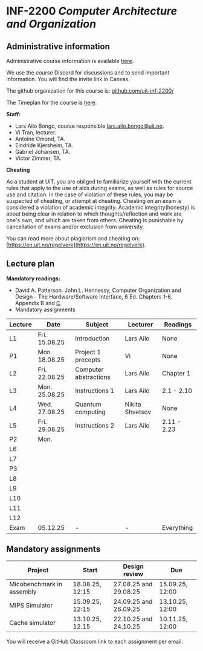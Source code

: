 # INF-2200 *Computer Architecture and Organization*

## Administrative information

Administrative course information is available [here](https://uit.no/utdanning/emner/emne?p_document_id=874052).

We use the course Discord for discussions and to send important information. You will find the invite link in Canvas.

The github organization for this course is: [github.com/uit-inf-2200/](https://github.com/uit-inf-2200)

The Timeplan for the course is [here](https://tp.educloud.no/uit/timeplan/timeplan.php?id%5B%5D=INF-2200%2C1&type=course&sem=25h&hide_old=1).

**Staff:**
* Lars Ailo Bongo, course responsible <lars.ailo.bongo@uit.no>.
* Vi Tran, lecturer.
* Antoine Omond​, TA.
* Eindride Kjersheim, TA.
* Gabriel Johansen, TA.
* Victor Zimmer, TA.

**Cheating**

As a student at UiT, you are obliged to familiarize yourself with the current rules that apply to the use of aids during exams, as well as rules for source use and citation. In the case of violation of these rules, you may be suspected of cheating, or attempt at cheating. Cheating on an exam is considered a violation of academic integrity. Academic integrity(honesty) is about being clear in relation to which thoughts/reflection and work are one's own, and which are taken from others. Cheating is punishable by cancellation of exams and/or exclusion from university.

You can read more about plagiarism and cheating on: [https://en.uit.no/regelverk](https://en.uit.no/regelverk).

## Lecture plan

**Mandatory readings:**
* David A. Patterson. John L. Hennessy, Computer Organization and Design - The Hardware/Software Interface, 6 Ed. Chapters 1-6. Appendix B and [C](https://www.elsevier.com/__data/assets/pdf_file/0010/1191376/Appendix-C.PDF).
* Mandatory assignments

| Lecture | Date     | Subject                                     | Lecturer | Readings                    |
| ------- | -------- | ------------------------------------------- | -------- | --------------------------- |
| L1      | Fri. 15.08.25 | Introduction | Lars Ailo | None |
| P1      | Mon. 18.08.25 | Project 1 precepts | Vi | None |
| L2      | Fri. 22.08.25 | Computer abstractions | Lars Ailo  | Chapter 1 |
| L3      | Mon. 25.08.25 | Instructions 1 | Lars Ailo | 2.1 - 2.10 |
| L4      | Wed. 27.08.25 | Quantum computing | Nikita Shvetsov  | None |
| L5      | Fri. 29.08.25 | Instructions 2 | Lars Ailo | 2.11 - 2.23 |
| P2      | Mon.  |  |  |  |
| L6      |  |  |  |  |
| L7      |  |  |  |  |
| P3      |  |  |  |  |
| L8      |  |  |  |  |
| L9      |  |  |  |  |
| L10     |  |  |  |  |
| L11     |  |  |  |  |
| L12     |  |  |  |  |
| Exam    | 05.12.25 | - | - | Everything |

## Mandatory assignments

| Project                   | Start            | Design review         | Due             |
| ------------------------- | ---------------- | --------------------- | --------------- |
| Micobenchmark in assembly |  18.08.25, 12:15 | 27.08.25 and 29.08.25 | 15.09.25, 12:00 |
| MIPS Simulator            |  15.09.25, 12:15 | 24.09.25 and 26.09.25 | 13.10.25, 12:00 |
| Cache simulator           |  13.10.25, 12.15 | 22.10.25 and 24.10.25 | 10.11.25, 12:00 |

You will receive a GitHub Classroom link to each assignment per email. 



